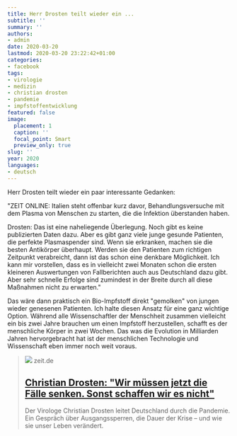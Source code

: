 ```yaml
---
title: Herr Drosten teilt wieder ein ...
subtitle: ''
summary: ''
authors:
- admin
date: 2020-03-20
lastmod: 2020-03-20 23:22:42+01:00
categories:
- facebook
tags:
- virologie
- medizin
- christian drosten
- pandemie
- impfstoffentwicklung
featured: false
image:
  placement: 1
  caption: ''
  focal_point: Smart
  preview_only: true
slug: ''
year: 2020
languages:
- deutsch
---
```


Herr Drosten teilt wieder ein paar interessante Gedanken:

"ZEIT ONLINE: Italien steht offenbar kurz davor, Behandlungsversuche mit dem Plasma von Menschen zu starten, die die Infektion überstanden haben.

Drosten: Das ist eine naheliegende Überlegung. Noch gibt es keine publizierten Daten dazu. Aber es gibt ganz viele junge gesunde Patienten, die perfekte Plasmaspender sind. Wenn sie erkranken, machen sie die besten Antikörper überhaupt. Werden sie den Patienten zum richtigen Zeitpunkt verabreicht, dann ist das schon eine denkbare Möglichkeit. Ich kann mir vorstellen, dass es in vielleicht zwei Monaten schon die ersten kleineren Auswertungen von Fallberichten auch aus Deutschland dazu gibt. Aber sehr schnelle Erfolge sind zumindest in der Breite durch all diese Maßnahmen nicht zu erwarten."

Das wäre dann praktisch ein Bio-Impfstoff direkt "gemolken" von jungen wieder genesenen Patienten. Ich halte diesen Ansatz für eine ganz wichtige Option. Während alle Wissenschaftler der Menschheit zusammen vielleicht ein bis zwei Jahre brauchen um einen Impfstoff herzustellen, schafft es der menschliche Körper in zwei Wochen. Das was die Evolution in Milliarden Jahren hervorgebracht hat ist der menschlichen Technologie und Wissenschaft eben immer noch weit voraus.
> [![](https://img.zeit.de/wissen/2020-03/drosten-interview-corona-pandemie-portraet-3/wide__1300x731)](https://www.zeit.de/wissen/gesundheit/2020-03/christian-drosten-coronavirus-pandemie-deutschland-virologe-charite)
> zeit.de
> ## [Christian Drosten: "Wir müssen jetzt die Fälle senken. Sonst schaffen wir es nicht"](https://www.zeit.de/wissen/gesundheit/2020-03/christian-drosten-coronavirus-pandemie-deutschland-virologe-charite)
>
>Der Virologe Christian Drosten leitet Deutschland durch die Pandemie. Ein Gespräch über Ausgangssperren, die Dauer der Krise – und wie sie unser Leben verändert.